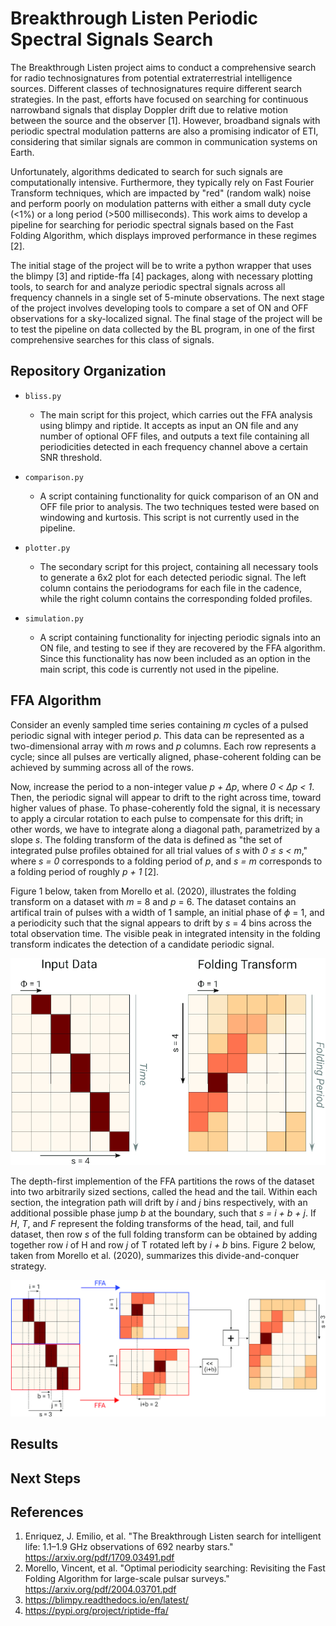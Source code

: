 # Breakthrough Listen Periodic Spectral Signals Search

The Breakthrough Listen project aims to conduct a comprehensive search for radio technosignatures from potential extraterrestrial intelligence sources. Different classes of technosignatures require different search strategies. In the past, efforts have focused on searching for continuous narrowband signals that display Doppler drift due to relative motion between the source and the observer [1]. However, broadband signals with periodic spectral modulation patterns are also a promising indicator of ETI, considering that similar signals are common in communication systems on Earth.

Unfortunately, algorithms dedicated to search for such signals are computationally intensive. Furthermore, they typically rely on Fast Fourier Transform techniques, which are impacted by "red" (random walk) noise and perform poorly on modulation patterns with either a small duty cycle (<1%) or a long period (>500 milliseconds). This work aims to develop a pipeline for searching for periodic spectral signals based on the Fast Folding Algorithm, which displays improved performance in these regimes [2].

The initial stage of the project will be to write a python wrapper that uses the blimpy [3] and riptide-ffa [4] packages, along with necessary plotting tools, to search for and analyze periodic spectral signals across all frequency channels in a single set of 5-minute observations. The next stage of the project involves developing tools to compare a set of ON and OFF observations for a sky-localized signal. The final stage of the project will be to test the pipeline on data collected by the BL program, in one of the first comprehensive searches for this class of signals.

## Repository Organization

- `bliss.py`
  - The main script for this project, which carries out the FFA analysis using blimpy and riptide. It accepts as input an ON file and any number of optional OFF files, and outputs a text file containing all periodicities detected in each frequency channel above a certain SNR threshold.

- `comparison.py`
  - A script containing functionality for quick comparison of an ON and OFF file prior to analysis. The two techniques tested were based on windowing and kurtosis. This script is not currently used in the pipeline.

- `plotter.py`
  - The secondary script for this project, containing all necessary tools to generate a 6x2 plot for each detected periodic signal. The left column contains the periodograms for each file in the cadence, while the right column contains the corresponding folded profiles. 

- `simulation.py`
  - A script containing functionality for injecting periodic signals into an ON file, and testing to see if they are recovered by the FFA algorithm. Since this functionality has now been included as an option in the main script, this code is currently not used in the pipeline.

## FFA Algorithm

Consider an evenly sampled time series containing <em>m</em> cycles of a pulsed periodic signal with integer period <em>p</em>. This data can be represented as a two-dimensional array with <em>m</em> rows and <em>p</em> columns. Each row represents a cycle; since all pulses are vertically aligned, phase-coherent folding can be achieved by summing across all of the rows.

Now, increase the period to a non-integer value <em>p + Δp</em>, where <em>0 < Δp < 1</em>. Then, the periodic signal will appear to drift to the right across time, toward higher values of phase. To phase-coherently fold the signal, it is necessary to apply a circular rotation to each pulse to compensate for this drift; in other words, we have to integrate along a diagonal path, parametrized by a slope <em>s</em>. The folding transform of the data is defined as "the set of integrated pulse profiles obtained for all trial values of <em>s</em> with <em>0 ≤ s < m</em>," where <em>s = 0</em> corresponds to a folding period of <em>p</em>, and <em>s = m</em> corresponds to a folding period of roughly <em>p + 1</em> [2]. 

Figure 1 below, taken from Morello et al. (2020), illustrates the folding transform on a dataset with <em>m</em> = 8 and <em>p</em> = 6. The dataset contains an artifical train of pulses with a width of 1 sample, an initial phase of <em>ϕ</em> = 1, and a periodicity such that the signal appears to drift by <em>s</em> = 4 bins across the total observation time. The visible peak in integrated intensity in the folding transform indicates the detection of a candidate periodic signal.
  
 ![Folding Transform](/Pictures/folding_transform.jpeg)

The depth-first implemention of the FFA partitions the rows of the dataset into two arbitrarily sized sections, called the head and the tail. Within each section, the integration path will drift by <em>i</em> and <em>j</em> bins respectively, with an additional possible phase jump <em>b</em> at the boundary, such that <em>s = i + b + j</em>. If <em>H</em>, <em>T</em>, and <em>F</em> represent the folding transforms of the head, tail, and full dataset, then row <em>s</em> of the full folding transform can be obtained by adding together row <em>i</em> of H and row <em>j</em> of T rotated left by <em>i + b</em> bins. Figure 2 below, taken from Morello et al. (2020), summarizes this divide-and-conquer strategy.
  
![Fast Folding Algorithm](/Pictures/fast_folding_algorithm.jpeg)

## Results

## Next Steps

## References

1. Enriquez, J. Emilio, et al. "The Breakthrough Listen search for intelligent life: 1.1–1.9 GHz observations of 692 nearby stars." https://arxiv.org/pdf/1709.03491.pdf
2. Morello, Vincent, et al. "Optimal periodicity searching: Revisiting the Fast Folding Algorithm for large-scale pulsar surveys." https://arxiv.org/pdf/2004.03701.pdf
3. https://blimpy.readthedocs.io/en/latest/
4. https://pypi.org/project/riptide-ffa/
